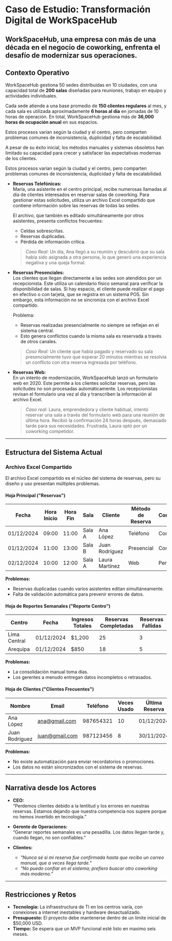 # **Caso de Estudio: Transformación Digital de WorkSpaceHub**

WorkSpaceHub, una empresa con más de una década en el negocio de coworking, enfrenta el desafío de modernizar sus operaciones. 
---

## **Contexto Operativo**

WorkSpaceHub gestiona 50 sedes distribuidas en 10 ciudades, con una capacidad total de **200 salas** diseñadas para reuniones, trabajo en equipo y actividades individuales.

Cada sede atiende a una base promedio de **150 clientes regulares** al mes, y cada sala es utilizada aproximadamente **6 horas al día** en jornadas de 10 horas de operación. En total, WorkSpaceHub gestiona más de **36,000 horas de ocupación anual** en sus espacios.

Estos procesos varían según la ciudad y el centro, pero comparten problemas comunes de inconsistencia, duplicidad y falta de escalabilidad.

A pesar de su éxito inicial, los métodos manuales y sistemas obsoletos han limitado su capacidad para crecer y satisfacer las expectativas modernas de los clientes.

Estos procesos varían según la ciudad y el centro, pero comparten problemas comunes de inconsistencia, duplicidad y falta de escalabilidad.

- **Reservas Telefónicas:**  
    María, una asistente en el centro principal, recibe numerosas llamadas al día de clientes interesados en reservar salas de coworking. Para gestionar estas solicitudes, utiliza un archivo Excel compartido que contiene información sobre las reservas de todas las sedes.

    El archivo, que también es editado simultáneamente por otros asistentes, presenta conflictos frecuentes:
    
    - Celdas sobrescritas.
    - Reservas duplicadas.
    - Pérdida de información crítica.


    > *Caso Real:* Un día, Ana llegó a su reunión y descubrió que su sala había sido asignada a otra persona, lo que generó una experiencia negativa y una queja formal.

- **Reservas Presenciales:**  
    Los clientes que llegan directamente a las sedes son atendidos por un recepcionista. Este utiliza un calendario físico semanal para verificar la disponibilidad de salas. Si hay espacio, el cliente puede realizar el pago en efectivo o con tarjeta, que se registra en un sistema POS. Sin embargo, esta información no se sincroniza con el archivo Excel compartido.

    Problema:
	- Reservas realizadas presencialmente no siempre se reflejan en el sistema central.
	- Esto genera conflictos cuando la misma sala es reservada a través de otros canales.

    > *Caso Real:* Un cliente que había pagado y reservado su sala presencialmente tuvo que esperar 20 minutos mientras se resolvía un conflicto con otra reserva ingresada por teléfono.

- **Reservas Web:**  
  En un intento de modernización, WorkSpaceHub lanzó un formulario web en 2020. Este permite a los clientes solicitar reservas, pero las solicitudes no son procesadas automáticamente. Los recepcionistas revisan el formulario una vez al día y transcriben la información al archivo Excel.

  > *Caso real:* Laura, emprendedora y cliente habitual, intentó reservar una sala a través del formulario web para una reunión de última hora. Recibió la confirmación 24 horas después, demasiado tarde para sus necesidades. Frustrada, Laura optó por un coworking competidor.

---

## **Estructura del Sistema Actual**

### **Archivo Excel Compartido**

El archivo Excel compartido es el núcleo del sistema de reservas, pero su diseño y uso presentan múltiples problemas.

#### **Hoja Principal ("Reservas")**
| Fecha       | Hora Inicio | Hora Fin | Sala  | Cliente          | Método de Reserva | Confirmación |
|-------------|-------------|----------|-------|------------------|--------------------|--------------|
| 01/12/2024 | 09:00       | 11:00    | Sala A | Ana López        | Teléfono           | Confirmado   |
| 01/12/2024 | 11:00       | 13:00    | Sala B | Juan Rodríguez   | Presencial         | Confirmado   |
| 02/12/2024 | 10:00       | 12:00    | Sala A | Laura Martínez   | Web                | Pendiente    |

**Problemas:**  
  - Reservas duplicadas cuando varios asistentes editan simultáneamente.  
  - Falta de validación automática para prevenir errores de datos.

#### **Hoja de Reportes Semanales ("Reporte Centro")**
| Centro       | Fecha       | Ingresos Totales | Reservas Completadas | Reservas Fallidas |
|--------------|-------------|------------------|-----------------------|-------------------|
| Lima Central | 01/12/2024 | $1,200           | 25                    | 3                 |
| Arequipa     | 01/12/2024 | $850             | 18                    | 5                 |

**Problemas:**  
  - La consolidación manual toma días.  
  - Los gerentes a menudo entregan datos incompletos o retrasados.

#### **Hoja de Clientes ("Clientes Frecuentes")**
| Nombre          | Email               | Teléfono      | Veces Usado | Última Reserva |
|-----------------|---------------------|---------------|-------------|----------------|
| Ana López       | ana@gmail.com       | 987654321     | 10          | 01/12/2024     |
| Juan Rodríguez  | juan@gmail.com      | 987123456     | 8           | 30/11/2024     |

**Problemas:**  
  - No existe automatización para enviar recordatorios o promociones.  
  - Los datos no están sincronizados con el sistema de reservas.

---

## **Narrativa desde los Actores**

- **CEO:**  
  “Perdemos clientes debido a la lentitud y los errores en nuestras reservas. Estamos dejando que nuestra competencia nos supere porque no hemos invertido en tecnología.”

- **Gerente de Operaciones:**  
  “Generar reportes semanales es una pesadilla. Los datos llegan tarde y, cuando llegan, no son confiables.”

- **Clientes:**  
  - *"Nunca sé si mi reserva fue confirmada hasta que recibo un correo manual, que a veces llega tarde."*  
  - *"No puedo confiar en el sistema; prefiero buscar otro coworking más moderno."*

---


##  Restricciones y Retos

- **Tecnología:** La infraestructura de TI en los centros varía, con conexiones a internet inestables y hardware desactualizado.
- **Presupuesto:** El proyecto debe mantenerse dentro de un límite inicial de $50,000 USD.
- **Tiempo:** Se espera que un MVP funcional esté listo en maximo seis meses.

